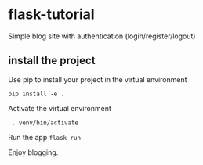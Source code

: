 # flask-tutorial

Simple blog site with authentication (login/register/logout)

## install the project

Use pip to install your project in the virtual environment

`pip install -e .`

Activate the virtual environment 

` . venv/bin/activate`

Run the app
`flask run`

Enjoy blogging. 
